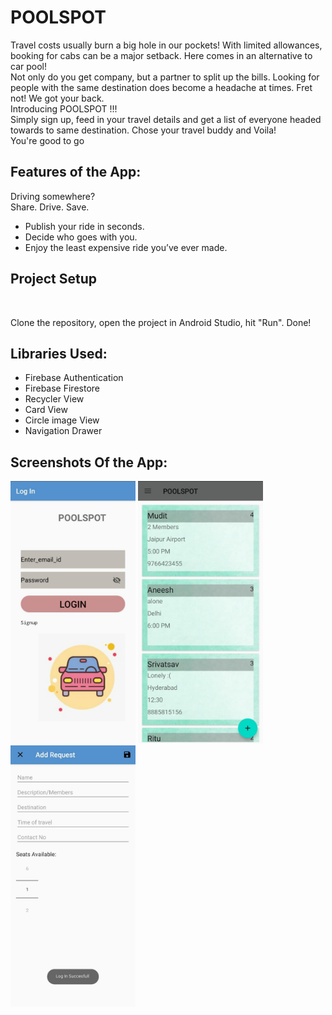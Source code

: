 # POOLSPOT

Travel costs usually burn a big hole in our pockets! With limited allowances, booking for cabs can be a major setback. Here comes in an alternative to car pool! <br>
Not only do you get company, but a partner to split up the bills. Looking for people with the same destination does become a headache at times. Fret not! We got your back. <br>
Introducing POOLSPOT !!! <br>
Simply sign up, feed in your travel details and get a list of everyone headed towards to same destination. Chose your travel buddy and Voila! <br>
You're good to go
<br>

## Features of the App:
Driving somewhere? <br>
Share. Drive. Save. <br>
* Publish your ride in seconds. <br>
* Decide who goes with you. <br>
* Enjoy the least expensive ride you’ve ever made. <br>

## Project Setup

<br>

Clone the repository, open the project in Android Studio, hit "Run". Done!

## Libraries Used:

-   Firebase Authentication
-   Firebase Firestore
-   Recycler View
-   Card View
-   Circle image View
-   Navigation Drawer

## Screenshots Of the App:
<img src="images/image1.jpeg" alt="drawing" width="200"/> <img src="images/image2.jpeg" alt="drawing" width="200"/> <img src="images/image3.jpeg" alt="drawing" width="200"/>
